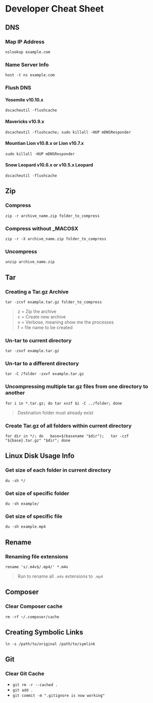# Developer Cheat Sheet

## DNS

### Map IP Address
`nslookup example.com`

### Name Server Info
`host -t ns example.com`

### Flush DNS

#### Yosemite v10.10.x
`dscacheutil -flushcache`

#### Mavericks v10.9.x
`dscacheutil -flushcache; sudo killall -HUP mDNSResponder`

#### Mountian Lion v10.8.x or Lion v10.7.x
`sudo killall -HUP mDNSResponder`

#### Snow Leopard v10.6.x or v10.5.x Leopard
`dscacheutil -flushcache`

## Zip

### Compress

`zip -r archive_name.zip folder_to_compress`

### Compress without _MACOSX

`zip -r -X archive_name.zip folder_to_compress`

### Uncompress

`unzip archive_name.zip`

## Tar

### Creating a Tar.gz Archive

`tar -zcvf example.tar.gz folder_to_compress`

> z = Zip the archive <br>
> c = Create new archive <br>
> v = Verbose, meaning show me the processes <br>
> f = file name to be created <br>

### Un-tar to current directory

`tar -zxvf example.tar.gz`

### Un-tar to a different directory

`tar -C /folder -zxvf example.tar.gz`

### Uncompressing multiple tar.gz files from one directory to another

`for i in *.tar.gz; do tar xvzf $i -C ../folder; done`
> Destination folder must already exist

### Create Tar.gz of all folders within current directory

`for dir in */; do   base=$(basename "$dir");   tar -czf "${base}.tar.gz" "$dir"; done`

## Linux Disk Usage Info

### Get size of each folder in current directory

`du -sh */`

### Get size of specific folder

`du -sh example/`

### Get size of specific file

`du -sh example.mp4`

## Rename

### Renaming file extensions

`rename 's/.m4v$/.mp4/' *.m4v`
> Run to rename all `.m4v` extensions to `.mp4`

## Composer

### Clear Composer cache
`rm -rf ~/.composer/cache`

## Creating Symbolic Links
`ln -s /path/to/original /path/to/symlink`

## Git

### Clear Git Cache
- `git rm -r --cached .`
- `git add .`
- `git commit -m ".gitignore is now working"`

